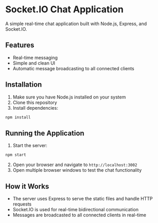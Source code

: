 # Socket.IO Chat Application

A simple real-time chat application built with Node.js, Express, and Socket.IO.

## Features

- Real-time messaging
- Simple and clean UI
- Automatic message broadcasting to all connected clients

## Installation

1. Make sure you have Node.js installed on your system
2. Clone this repository
3. Install dependencies:
```bash
npm install
```

## Running the Application

1. Start the server:
```bash
npm start
```
2. Open your browser and navigate to `http://localhost:3002`
3. Open multiple browser windows to test the chat functionality

## How it Works

- The server uses Express to serve the static files and handle HTTP requests
- Socket.IO is used for real-time bidirectional communication
- Messages are broadcasted to all connected clients in real-time 